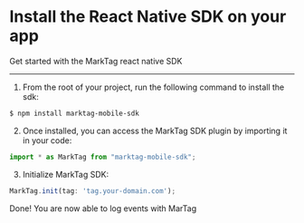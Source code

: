 # Install the React Native SDK on your app

Get started with the MarkTag react native SDK

---

1. From the root of your project, run the following command to install the sdk:

```bash [React Native]
$ npm install marktag-mobile-sdk
```

2. Once installed, you can access the MarkTag SDK plugin by importing it in your code:

```javascript [React Native]
import * as MarkTag from "marktag-mobile-sdk";
```

3. Initialize MarkTag SDK:

```javascript [React Native]
MarkTag.init(tag: 'tag.your-domain.com');
```

Done! You are now able to log events with MarTag
